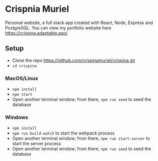 # Crispnia Muriel

Personal website, a full stack app created with React, Node, Express and PostgreSQL.
You can view my portfolio website here https://crispina.adaptable.app/

## Setup

* Clone the repo https://github.com/crispinamuriel/crispina.git
* `cd crispina`

### MacOS/Linux

* `npm install`
* `npm start`
* Open another terminal window; from there, `npm run seed` to seed the database

### Windows

* `npm install`
* `npm run build-watch` to start the webpack process
* Open another terminal window; from there, `npm run start-server` to start the server process
* Open another terminal window; from there, `npm run seed` to seed the database
